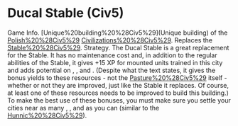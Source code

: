 # Ducal Stable (Civ5)

Game Info.
[Unique%20building%20%28Civ5%29](Unique building) of the [Polish%20%28Civ5%29](Polish) [Civilizations%20%28Civ5%29](civilization). Replaces the [Stable%20%28Civ5%29](Stable).
Strategy.
The Ducal Stable is a great replacement for the Stable. It has no maintenance cost and, in addition to the regular abilities of the Stable, it gives +15 XP for mounted units trained in this city and adds potential on , , and . (Despite what the text states, it gives the bonus yields to these resources - not the [Pasture%20%28Civ5%29](Pasture) itself - whether or not they are improved, just like the Stable it replaces. Of course, at least one of these resources needs to be improved to build this building.) To make the best use of these bonuses, you must make sure you settle your cities near as many , , and as you can (similar to the [Hunnic%20%28Civ5%29](Huns)).